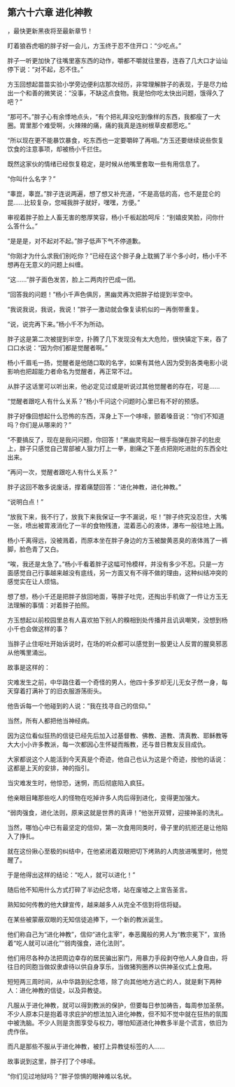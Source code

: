 ## 第六十六章 进化神教
，最快更新黑夜将至最新章节！

盯着狼吞虎咽的胖子好一会儿，方玉终于忍不住开口：“少吃点。”

胖子一听更加快了往嘴里塞东西的动作，嚼都不嚼就往里吞，连吞了几大口才讪讪停下说：“对不起，忍不住。”

方玉回想起苗苗实验小学旁边便利店那次经历，非常理解胖子的表现，于是尽力给出一个和善的微笑说：“没事，不缺这点食物。我是怕你吃太快出问题，饿得久了吧？”

“那可不。”胖子心有余悸地点头，“有个把礼拜没吃到像样的东西，我都瘦了一大圈。胃里那个难受啊，火辣辣的痛，痛的我真是连树根草皮都愿吃。”

“所以现在更不能暴饮暴食，吃东西也一定要嚼碎了再咽。”方玉还要继续说些恢复饮食的注意事项，却被杨小千拦住。

既然这家伙的情绪已经恢复稳定，是时候从他嘴里套取一些有用信息了。

“你叫什么名字？”

“睾崑，睾崑。”胖子连说两遍，想了想又补充道，“不是高低的高，也不是昆仑的昆……比较复杂，您喊我胖子就好，嘿嘿，方便。”

审视着胖子脸上人畜无害的憨厚笑容，杨小千板起脸呵斥：“别嬉皮笑脸，问你什么答什么。”

“是是是，对不起对不起。”胖子低声下气不停道歉。

“你刚才为什么求我们别吃你？”已经在这个胖子身上耽搁了半个多小时，杨小千不想再在无意义的问题上纠缠。

“这……”胖子面色发苦，脸上二两肉拧巴成一团。

“回答我的问题！”杨小千声色俱厉，黑幽灵再次把胖子给提到半空中。

“我说我说，我说，我说！”胖子一激动就会像复读机似的一再倒带重复。

“说，说完再下来。”杨小千不为所动。

胖子这是第二次被提到半空，扑腾了几下发现没有太大危险，很快镇定下来，吞了口口水说：“因为你们都是觉醒者啊。”

杨小千眉毛一扬，觉醒者是他随口取的名字，如果有其他人因为受到各类电影小说影响也把超能力者命名为觉醒者，再正常不过。

从胖子这话里可以听出来，他必定见过或是听说过其他觉醒者的存在，可是……

“觉醒者跟吃人有什么关系？”杨小千问这个问题时心里已有不好的预感。

胖子好像回想起什么恐怖的东西，浑身上下一个哆嗦，颤着嗓音说：“你们不知道吗？你们是从哪来的？”

“不要搞反了，现在是我问问题，你回答！”黑幽灵弯起一根手指弹在胖子的肚皮上，胖子只感觉自己胃部被人狠力打上一拳，剧痛之下差点把刚吃进肚的东西全吐出来。

“再问一次，觉醒者跟吃人有什么关系？”

胖子这回不敢多说废话，撑着痛楚回答：“进化神教，进化神教。”

“说明白点！”

“放我下来，我不行了，放我下来我保证一字不漏说，呕！”胖子终究没忍住，大嘴一张，喷出被胃液消化了一半的食物残渣，混着恶心的液体，瀑布一般往地上溅。

杨小千离得远，没被溅着，而原本坐在胖子身边的方玉被酸黄恶臭的液体溅了一裤脚，脸色青了又白。

“唉，我还是太急了。”杨小千看着胖子这幅可怜模样，并没有多少不忍。只是一方面感觉自己行事越来越没有底线，另一方面又有不得不做的理由，这种纠结冲突的感觉实在让人烦恼。

想了想，杨小千还是把胖子放回地面，等胖子吐完，还掏出手机做了一件让方玉无法理解的事情：对着胖子拍照。

方玉想起以前校园里总有人喜欢拍下别人的糗相到处传播并且讥讽嘲笑，没想到杨小千也会做这样的事？

当胖子止住呕吐开始诉说时，在场的听众都可以感觉到一股更让人反胃的腥臭邪恶从他嘴里涌出。

故事是这样的：

灾难发生之前，中华路住着一个奇怪的男人，他四十多岁却无儿无女孑然一身，每天穿着打满补丁的旧衣服游荡街头。

他告诉每一个他碰到的人说：“我在找寻自己的信仰。”

当然，所有人都把他当神经病。

因为这位看似狂热的信徒已经先后加入过基督教、佛教、道教、清真教、耶稣教等大大小小许多教派，每一次都因心生怀疑而叛教，还与昔日教友反目成仇。

大家都说这个人能活到今天真是个奇迹，他自己也认为这是个奇迹，按他的话说：这都是上天的安排，神的指引。

当灾难发生时，他惊恐，迷惘，而后彻底陷入疯狂。

他亲眼目睹那些吃人的怪物在吃掉许多人肉后得到进化，变得更加强大。

“弱肉强食，进化法则，原来这就是世界的真谛！”他张开双臂，迎接神圣的洗礼。

当然，哪怕心中已有最坚定的信仰，第一次食用同类时，骨子里的抗拒还是让他陷入了挣扎。

就在这份揪心至极的纠结中，在他紧闭着双眼把切下烤熟的人肉放进嘴里时，他觉醒了。

于是他得出这样的结论：“吃人，就可以进化！”

随后他不知用什么方式打碎了半边纪念塔，站在废墟之上宣告圣言。

熟知如何传教的他大肆宣传，越来越多人从完全不信到将信将疑。

在某些被蒙蔽双眼的无知信徒追捧下，一个新的教派诞生。

他们称自己为“进化神教”，信仰“进化主宰”，奉恶魔般的男人为“教宗冕下”，宣扬着“吃人就可以进化”“弱肉强食，进化法则”。

他们用尽各种办法把周边幸存的居民骗出家门，用暴力手段剥夺他人人身自由，将往日的同胞当做奴隶虐待以供自身享乐，当做猪狗圈养以供神圣仪式上食用。

短短两三周时间，从中华路到纪念塔，除了向其他地方逃亡的人，就是剩下两种人：进化神教的信徒，以及异教徒。

凡服从于进化神教，就可以得到教派的保护，但要每日参加祷告，每周参加圣祭。不少人原本只是抱着寻求庇护的想法加入进化神教，但不知不觉中就在狂热的氛围中被洗脑。不少人则是贪图享受与权力，哪怕知道进化神教多半是个谎言，依旧为虎作伥。

而凡是那些不服从于进化神教，被打上异教徒标签的人……

故事说到这里，胖子打了个哆嗦。

“你们见过地狱吗？”胖子惊惧的眼神难以名状。


